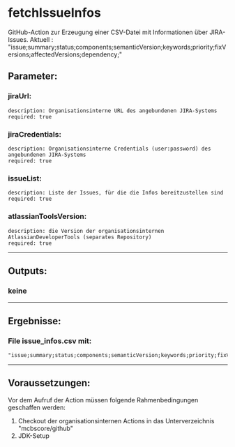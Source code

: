 # fetchIssueInfos
GitHub-Action zur Erzeugung einer CSV-Datei mit Informationen über JIRA-Issues.
Aktuell : "issue;summary;status;components;semanticVersion;keywords;priority;fixVersions;affectedVersions;dependency;"

## Parameter:
  ### jiraUrl:  
    description: Organisationsinterne URL des angebundenen JIRA-Systems  
    required: true
  ### jiraCredentials:  
    description: Organisationsinterne Credentials (user:password) des angebundenen JIRA-Systems  
    required: true  
  ### issueList:
    description: Liste der Issues, für die die Infos bereitzustellen sind
    required: true
  ### atlassianToolsVersion:  
    description: die Version der organisationsinternen AtlassianDeveloperTools (separates Repository)  
    required: true  

---

## Outputs:  
  ### keine

---

## Ergebnisse:
  ### File issue_infos.csv mit:
    "issue;summary;status;components;semanticVersion;keywords;priority;fixVersions;affectedVersions;dependency;"

---

## Voraussetzungen:
Vor dem Aufruf der Action müssen folgende Rahmenbedingungen geschaffen werden:
1. Checkout der organisationsinternen Actions in das Unterverzeichnis "mcbscore/github"
2. JDK-Setup 
